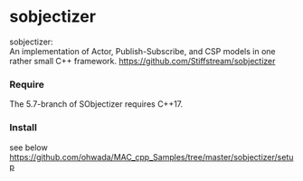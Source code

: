 sobjectizer
===============

sobjectizer:  
An implementation of Actor, Publish-Subscribe, and CSP models in one rather small C++ framework. 
https://github.com/Stiffstream/sobjectizer

### Require  
The 5.7-branch of SObjectizer requires C++17.  

### Install 
see below
https://github.com/ohwada/MAC_cpp_Samples/tree/master/sobjectizer/setup  
